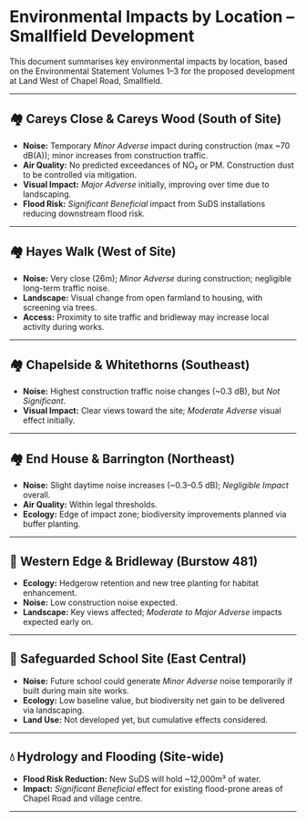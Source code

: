 
# Environmental Impacts by Location – Smallfield Development

This document summarises key environmental impacts by location, based on the Environmental Statement Volumes 1–3 for the proposed development at Land West of Chapel Road, Smallfield.

---

## 🏘️ Careys Close & Careys Wood (South of Site)
- **Noise:** Temporary *Minor Adverse* impact during construction (max ~70 dB(A)); minor increases from construction traffic.
- **Air Quality:** No predicted exceedances of NO₂ or PM. Construction dust to be controlled via mitigation.
- **Visual Impact:** *Major Adverse* initially, improving over time due to landscaping.
- **Flood Risk:** *Significant Beneficial* impact from SuDS installations reducing downstream flood risk.

---

## 🏘️ Hayes Walk (West of Site)
- **Noise:** Very close (26m); *Minor Adverse* during construction; negligible long-term traffic noise.
- **Landscape:** Visual change from open farmland to housing, with screening via trees.
- **Access:** Proximity to site traffic and bridleway may increase local activity during works.

---

## 🏘️ Chapelside & Whitethorns (Southeast)
- **Noise:** Highest construction traffic noise changes (~0.3 dB), but *Not Significant*.
- **Visual Impact:** Clear views toward the site; *Moderate Adverse* visual effect initially.

---

## 🏘️ End House & Barrington (Northeast)
- **Noise:** Slight daytime noise increases (~0.3–0.5 dB); *Negligible Impact* overall.
- **Air Quality:** Within legal thresholds.
- **Ecology:** Edge of impact zone; biodiversity improvements planned via buffer planting.

---

## 🌳 Western Edge & Bridleway (Burstow 481)
- **Ecology:** Hedgerow retention and new tree planting for habitat enhancement.
- **Noise:** Low construction noise expected.
- **Landscape:** Key views affected; *Moderate to Major Adverse* impacts expected early on.

---

## 🏫 Safeguarded School Site (East Central)
- **Noise:** Future school could generate *Minor Adverse* noise temporarily if built during main site works.
- **Ecology:** Low baseline value, but biodiversity net gain to be delivered via landscaping.
- **Land Use:** Not developed yet, but cumulative effects considered.

---

## 💧 Hydrology and Flooding (Site-wide)
- **Flood Risk Reduction:** New SuDS will hold ~12,000m³ of water.
- **Impact:** *Significant Beneficial* effect for existing flood-prone areas of Chapel Road and village centre.

---
